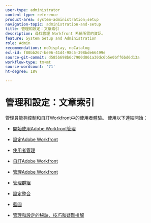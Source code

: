 ```yaml
---
user-type: administrator
content-type: reference
product-area: system-administration;setup
navigation-topic: administration-and-setup
title: 管理和設定：文章索引
description: 尋找管理 Workfront 系統所需的資訊。
feature: System Setup and Administration
role: Admin
recommendations: noDisplay, noCatalog
exl-id: f80bb267-be96-41d4-98c5-398bde66499e
source-git-commit: d585b698b6c7900d861a30dc6b5e0bff6bd6d13a
workflow-type: tm+mt
source-wordcount: '71'
ht-degree: 18%

---
```


# 管理和設定：文章索引

<!-- Audited: 12/2023 -->

管理員能夠控制和自訂Workfront中的使用者體驗。 使用以下連結開始：

* [開始使用Adobe Workfront管理](../administration-and-setup/get-started-wf-administration/get-started-with-wf-administration.md)
  <!--
  <li data-mc-conditions="QuicksilverOrClassic.Draft mode"><a href="../administration-and-setup/adobe-admin-console/wf-admin-in-admin-console.md" class="MCXref xref" xrefformat="{para}">Workfront administration in the Adobe Admin Console</a> </li>
  -->

* [設定Adobe Workfront](../administration-and-setup/set-up-workfront/set-up-workfront.md)
* [使用者管理](../administration-and-setup/add-users/add-users.md)
* [自訂Adobe Workfront](../administration-and-setup/customize-workfront/customize-workfront.md)
* [管理Adobe Workfront](../administration-and-setup/manage-workfront/manage-workfront.md)
* [管理群組](../administration-and-setup/manage-groups/manage-groups.md)
* [設定整合](../administration-and-setup/configure-integrations/workfront-integrations.md)
* [藍圖](../administration-and-setup/blueprints/blueprints.md)
* [管理和設定的秘訣、技巧和疑難排解](../administration-and-setup/tips-tricks-and-troubleshooting/ttt-admin-setup.md)
